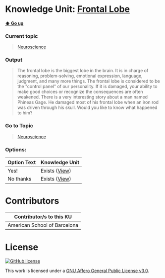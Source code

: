 # Knowledge Unit: [Frontal Lobe](../../knowledge_units/neuroscience/frontal-lobe.md)

#### [:arrow_up: Go up](../../topics/neuroscience.md)
### Current topic
> [Neuroscience](../../topics/neuroscience.md)
### Output
> The frontal lobe is the biggest lobe in the brain. It is in charge of reasoning, problem-solving, emotional expression, language, judgment, and many more things. The frontal lobe is considered to be the &quot;control panel&quot; of our personality. If it is damaged, your ability to make good choices or recognize the consequences are often weakened. There is a very interesting story about a man named Phineas Gage. He damaged most of his frontal lobe when an iron rod was driven through his skull. Would you like to know what happened to him?
### Go to Topic
> [Neuroscience](../../topics/neuroscience.md)

### Options: 

| Option Text | Knowledge Unit |
| - | - |  
| Yes!  |  Exists ([View](../../knowledge_units/neuroscience/yes.md))  |  
| No thanks  |  Exists ([View](../../knowledge_units/neuroscience/no-thanks.md))  | 

# Contributors

| Contributor/s to this KU |
| - | 
| American School of Barcelona |

# License
[![GitHub license](https://img.shields.io/github/license/inbrainz/cerebro)](https://github.com/inbrainz/cerebro/blob/master/LICENSE)

This work is licensed under a [GNU Affero General Public License v3.0](https://www.gnu.org/licenses/agpl-3.0.txt).